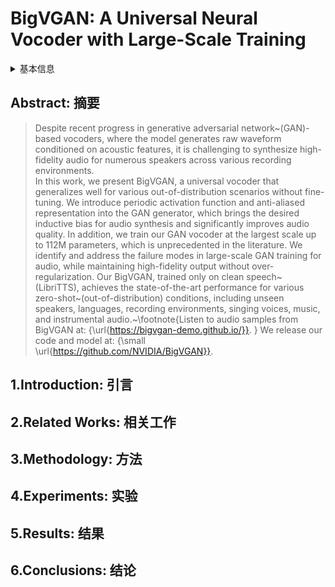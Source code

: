 # BigVGAN: A Universal Neural Vocoder with Large-Scale Training

<!-- - 标题: BigVGAN: A Universal Neural Vocoder with Large-Scale Training
- 作者:
  - 01 [Sang-gil Lee](../../Authors/Sang-gil_Lee.md)
  - 02 [Wei Ping](../../Authors/Wei_Ping.md)
  - 03 [Boris Ginsburg](../../Authors/Boris_Ginsburg.md)
  - 04 [Bryan Catanzaro](../../Authors/Bryan_Catanzaro.md)
  - 05 [Sungroh Yoon](../../Authors/Sungroh_Yoon.md)
- 机构:
  - [Nvidia](../../Institutions/Nvidia.md)
- 时间:
  - 2022.06.09 ArXiv v1
  - 2023.02.16 ArXiv v2
- 链接:
  - [ArXiv](https://arxiv.org/abs/2206.04658)
  - [DOI]()
  - [Github](https://github.com/nvidia/bigvgan)
  - [Demo](https://bigvgan-demo.github.io/)
- 标签:
  - ?
- 页数: ?
- 引用: ?
- 被引: ? -->

<details>
<summary>基本信息</summary>

- 标题:
- 作者:
  - ??
- 机构:
  - 机构 
- 时间:
  - 预印时间: 20??.??.?? ArXiv v1
  - 更新笔记: 20??.??.??
- 发表:
  - 期刊/会议 
- 链接:
  - [ArXiv]()
  - [DOI]()
  - [Github]()
  - [Demo]()
  - [Scholar](https://scholar.google.com/scholar?cluster=)
- 标签:
  - ?
- 页数: ?
- 引用: ?
- 被引: ?
- 数据:
  - ? 
- 对比:
  - ?
- 复现:
  - ?

</details>

## Abstract: 摘要

> Despite recent progress in generative adversarial network~(GAN)-based vocoders, where the model generates raw waveform conditioned on acoustic features, it is challenging to synthesize high-fidelity audio for numerous speakers across various recording environments.  
> In this work, we present BigVGAN, a universal vocoder that generalizes well for various out-of-distribution scenarios without fine-tuning.
> We introduce periodic activation function and anti-aliased representation into the GAN generator, which brings the desired inductive bias for audio synthesis and significantly improves audio quality.
> In addition, we train our GAN vocoder at the largest scale up to 112M parameters, which is unprecedented in the literature. We identify and address the failure modes in large-scale GAN training for audio, while maintaining high-fidelity output without over-regularization. 
> Our BigVGAN, trained only on clean speech~(LibriTTS), achieves the state-of-the-art performance for various zero-shot~(out-of-distribution) conditions, including unseen speakers, languages, recording environments, singing voices, music,  and instrumental audio.~\footnote{Listen to audio samples from BigVGAN at: {\url{https://bigvgan-demo.github.io/}}. }
> We release our code and model at:  {\small \url{https://github.com/NVIDIA/BigVGAN}}.

## 1.Introduction: 引言

## 2.Related Works: 相关工作

## 3.Methodology: 方法

## 4.Experiments: 实验

## 5.Results: 结果

## 6.Conclusions: 结论
